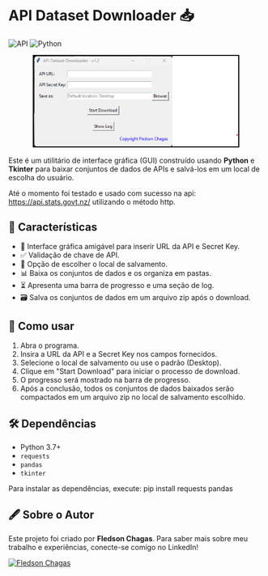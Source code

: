 # API Dataset Downloader 📥

![API](https://img.shields.io/badge/API-Dataset%20Downloader-brightgreen) ![Python](https://img.shields.io/badge/Python-3.7+-blue)

<center>
    <img src="image.png" alt="Screenshot da Aplicação" style="border: 2px solid black; max-width: 80%;">
</center>


Este é um utilitário de interface gráfica (GUI) construído usando **Python** e **Tkinter** para baixar conjuntos de dados de APIs e salvá-los em um local de escolha do usuário.

Até o momento foi testado e usado com sucesso na api: https://api.stats.govt.nz/ utilizando o método http.

## 🌟 Características

- 🔗 Interface gráfica amigável para inserir URL da API e Secret Key.
- ✅ Validação de chave de API.
- 📁 Opção de escolher o local de salvamento.
- 📊 Baixa os conjuntos de dados e os organiza em pastas.
- ⏳ Apresenta uma barra de progresso e uma seção de log.
- 🗃️ Salva os conjuntos de dados em um arquivo zip após o download.

## 🚀 Como usar

1. Abra o programa.
2. Insira a URL da API e a Secret Key nos campos fornecidos.
3. Selecione o local de salvamento ou use o padrão (Desktop).
4. Clique em "Start Download" para iniciar o processo de download.
5. O progresso será mostrado na barra de progresso.
6. Após a conclusão, todos os conjuntos de dados baixados serão compactados em um arquivo zip no local de salvamento escolhido.

## 🛠️ Dependências

- Python 3.7+
- `requests`
- `pandas`
- `tkinter`

Para instalar as dependências, execute: pip install requests pandas

## 🖋️ Sobre o Autor

Este projeto foi criado por **Fledson Chagas**. Para saber mais sobre meu trabalho e experiências, conecte-se comigo no LinkedIn!

[![Fledson Chagas](https://img.shields.io/badge/LinkedIn-Fledson%20Chagas-blue?logo=linkedin)](https://www.linkedin.com/in/fledsonchagas/)

